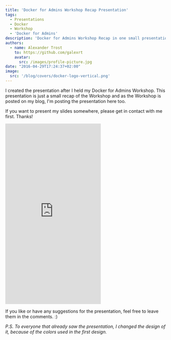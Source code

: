 ```yaml
---
title: 'Docker for Admins Workshop Recap Presentation'
tags:
  - Presentations
  - Docker
  - Workshop
  - 'Docker for Admins'
description: 'Docker for Admins Workshop Recap in one small presentation.'
authors:
  - name: Alexander Trost
    to: https://github.com/galexrt
    avatar:
      src: /images/profile-picture.jpg
date: "2016-04-29T17:24:37+02:00"
image:
  src: '/blog/covers/docker-logo-vertical.png'
---
```


I created the presentation after I held my Docker for Admins Workshop.
This presentation is just a small recap of the Workshop and as the Workshop is posted on my blog, I'm posting the presentation here too.

If you want to present my slides somewhere, please get in contact with me first. Thanks!

<iframe src="https://docs.google.com/presentation/d/1c4922Wd4_TGGd-cS42ehgD2vI9x8peE1_t9O1pIxi4M/embed?start=false&loop=true&delayms=5000" frameborder="0" height="569" allowfullscreen="true" mozallowfullscreen="true" webkitallowfullscreen="true"></iframe>

If you like or have any suggestions for the presentation, feel free to leave them in the comments. :)

_P.S. To everyone that already saw the presentation, I changed the design of it, because of the colors used in the first design._
